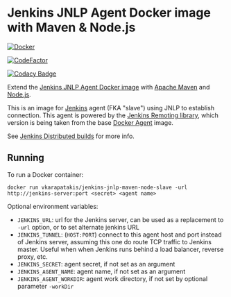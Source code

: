 # Jenkins JNLP Agent Docker image with Maven & Node.js

[![Docker](https://github.com/vassilis-karapatakis/jenkins-jnlp-maven-node-slave/actions/workflows/docker.yml/badge.svg)](https://github.com/vassilis-karapatakis/jenkins-jnlp-maven-node-slave/actions/workflows/docker.yml)

[![CodeFactor](https://www.codefactor.io/repository/github/vassilis-karapatakis/jenkins-jnlp-maven-node-slave/badge)](https://www.codefactor.io/repository/github/vassilis-karapatakis/jenkins-jnlp-maven-node-slave)

[![Codacy Badge](https://app.codacy.com/project/badge/Grade/f8056d20ca114dd5b0c78be231b411c8)](https://www.codacy.com/gh/vassilis-karapatakis/jenkins-jnlp-maven-node-slave/dashboard?utm_source=github.com&amp;utm_medium=referral&amp;utm_content=vassilis-karapatakis/jenkins-jnlp-maven-node-slave&amp;utm_campaign=Badge_Grade)

Extend the [Jenkins JNLP Agent Docker image](https://hub.docker.com/r/jenkinsci/jnlp-slave/) with [Apache Maven](https://maven.apache.org) and [Node.js](https://nodejs.org).

This is an image for [Jenkins](https://jenkins.io) agent (FKA "slave") using JNLP to establish connection.
This agent is powered by the [Jenkins Remoting library](https://github.com/jenkinsci/remoting), which version is being taken from the base [Docker Agent](https://github.com/jenkinsci/docker-slave/) image.

See [Jenkins Distributed builds](https://wiki.jenkins-ci.org/display/JENKINS/Distributed+builds) for more info.

## Running

To run a Docker container:

```shell
docker run vkarapatakis/jenkins-jnlp-maven-node-slave -url http://jenkins-server:port <secret> <agent name>
```

Optional environment variables:

* `JENKINS_URL`: url for the Jenkins server, can be used as a replacement to `-url` option, or to set alternate jenkins URL
* `JENKINS_TUNNEL`: (`HOST:PORT`) connect to this agent host and port instead of Jenkins server, assuming this one do route TCP traffic to Jenkins master. Useful when when Jenkins runs behind a load balancer, reverse proxy, etc.
* `JENKINS_SECRET`: agent secret, if not set as an argument
* `JENKINS_AGENT_NAME`: agent name, if not set as an argument
* `JENKINS_AGENT_WORKDIR`: agent work directory, if not set by optional parameter `-workDir`
